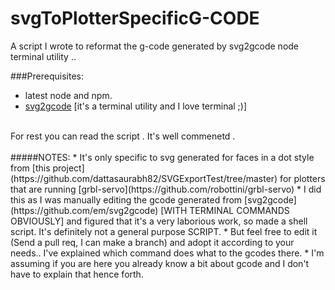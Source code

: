 # svgToPlotterSpecificG-CODE
A script I wrote to reformat the g-code generated by svg2gcode node terminal utility .. 

###Prerequisites:
* latest node and npm. <br>
* [svg2gcode](https://github.com/em/svg2gcode) [it's a terminal 
       utility and I love terminal ;)]

<br>
For rest you can read the script . It's well commenetd .
<br>
<br>
#####NOTES:
* It's only specific to svg generated for faces in a dot style from [this project](https://github.com/dattasaurabh82/SVGExportTest/tree/master)
for plotters that are running [grbl-servo](https://github.com/robottini/grbl-servo)
* I did this as I was manually editing the gcode generated from [svg2gcode](https://github.com/em/svg2gcode) [WITH TERMINAL COMMANDS OBVIOUSLY] and figured that it's a very
laborious work, so made a shell script. It's definitely not a general purpose SCRIPT.
* But feel free to edit it (Send a pull req, I can make a branch) and adopt it according to your needs.. I've explained which command does what to the gcodes there. 
* I'm assuming if you are here you already know a bit about gcode and I don't have to explain that hence forth. 

